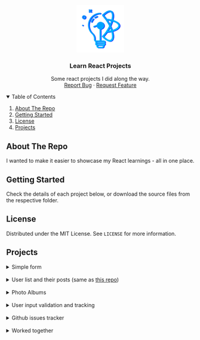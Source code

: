 <!-- PROJECT LOGO -->
<br />
<p align="center">
  <a href="https://github.com/d-g-ivanov/learn-react">
    <img src="https://github.com/d-g-ivanov/learn-react/blob/main/assets/logo.png" alt="Learn React Logo" width="126">
  </a>

  <h3 align="center">Learn React Projects</h3>

  <p align="center">
    Some react projects I did along the way.
    <!-- <br />
    <a href="https://github.com/othneildrew/Best-README-Template"><strong>Explore the docs »</strong></a>
    <br /> -->
    <br />
    <a href="https://github.com/d-g-ivanov/learn-react/issues">Report Bug</a>
    ·
    <a href="https://github.com/d-g-ivanov/learn-react/issues">Request Feature</a>
  </p>
</p>



<!-- TABLE OF CONTENTS -->
<details open>
  <summary>Table of Contents</summary>
  <ol>
    <li><a href="#about-the-repo">About The Repo</a></li>
    <li><a href="#getting-started">Getting Started</a></li>
    <li><a href="#license">License</a></li>
    <li><a href="#projects">Projects</a></li>
  </ol>
</details>



<!-- ABOUT THE Repo -->
## About The Repo

I wanted to make it easier to showcase my React learnings - all in one place.


<!-- GETTING STARTED -->
## Getting Started

Check the details of each project below, or download the source files from the respective folder.


<!-- LICENSE -->
## License

Distributed under the MIT License. See `LICENSE` for more information.


<!-- LICENSE -->
## Projects

<details>
  <summary>Simple form</summary>
  
  ### Demo (codesandbox)
  <a tarhet="_blank" href="https://codesandbox.io/s/condescending-stonebraker-kzytf">Code</a>   |   <a tarhet="_blank" href="https://kzytf.csb.app/">Preview</a>
  
  ### Learnings
  Using useContext and useReducer
  Creating custom hooks

  ### Details
  Make a submission form with the following fields:  
    - First Name  
    - Last Name  
    - Email  
    
  The fields should have colored borders that will change to a random color (the same for all fields, at the same time) on losing focus.

  There should be a submit button.
    
  Submission:  
    - The info should be sent to an endpoint (mocked). If the name has less than 5 characters the submission should fail.  
    - The submit button should turn green if the response is 200.  
    - The button should turn red if the submission fails.  

  Note: ignore the backend folder.

  Design is by choice, not pre-given.

</details>

<br>

<details>
  <summary>User list and their posts (same as <a href="https://github.com/d-g-ivanov/react-user-list">this repo</a>)</summary>
  
  ### Demo (codesandbox)
  <a tarhet="_blank" href="https://codesandbox.io/s/silly-sound-4w63x">Code</a>   |   <a tarhet="_blank" href="https://4w63x.csb.app/">Preview</a>

  ### Learnings
  Create React collapsible component (reusable)  
  Practise React useContext and useReducer  
  Working with external APIs  

  ### Details
  From https://jsonplaceholder.typicode.com/ call:

  /users - returns 10 users with user details

  /posts/:id - returns the posts of a given user

  At page load, call the API and visualize the 10 users as follows:
  - use a vertical list in the form of sections. Sections should be collapsible.
  - each section should have any user image and visualize user details in controlled input fields.
  - fields "name", "username", "email", "address.street", "address.suite", "address.city", "phone", "website" should be editable.
  - when submitted, display all fields via "alert".
  - add a "Get user's posts" button that fetches the posts for a given user (add the posts to the already existing user's profile in the store).
  - display the posts below the user details.

  Design is by choice, not pre-given.

</details>

<br>

<details>
  <summary>Photo Albums</summary>
  
  ### Demo (codesandbox)
  <a tarhet="_blank" href="https://codesandbox.io/s/flamboyant-hooks-jbmvpg">Code</a>   |   <a tarhet="_blank" href="https://jbmvpg.csb.app/">Preview</a>

  ### Learnings
  Practice useContext and useReducer. Make it look close to what Redux does and how ti works. (tried using redux, but cold not make it work with codesandbox)
  Turn a sync reducer to async using localStorage.
  Add scroll to top in React.
  Data post-processing after receiving from API.

  ### Details
  Use endpoint https://jsonplaceholder.typicode.com/photos to fetch set of images.
  Order the images in albums and visualize the albums as clickable cards.
  When an album is selected, display all the images in the given album.
  Add a Favourites album by default. Users can mark photos to add to that album.
  Photos in Favourites should persist after page reload.

  Design is by choice, not pre-given.

</details>

<br>

<details>
  <summary>User input validation and tracking</summary>
  
  ### Demo (codesandbox)
  <a tarhet="_blank" href="https://codesandbox.io/s/compassionate-robinson-rhvqts">Code</a>   |   <a tarhet="_blank" href="https://rhvqts.csb.app/">Preview</a>

  ### Learnings
  Experimented with different folder structure
  Creating reusable business-logic-only components

  ### Details
  Allow users to add work experience sections and fill them out.

  Text fields should be editable and support keyboard shortcuts for bold (ctrl/cmd+b), italics (ctrl/cmd+i) and underline (ctrl/cmd+u).

  Imagine there is an endpoint that validates user input and makes suggestion to improve their content.

  Mock the service as follows, required only for description field:
  - if user enters the phrase "I've done many projects", service should return following result, where message is a suggestion and range is whihc part of the user input the message affects:

  ```
  [
    {
      "range": [10,23],
      "message": "This is vague. Instead of “Managed projects for many clients”, say “Managed projects for 10 clients including BlueBank.”"
    },
    {
      "range": [0,23],
      "message": "Include a valuable metric if possible. For example: \"Increased revenue by 20% within one month.\"."
    }
  ]
  ```

  - highlight in red the ranges where improvement can be made.
  - when hovering over the highlight, display a tooltip for the given message.

  Track the following:
  1. If user viewed the suggested correction
  2. If user changed their texts after viewing the suggestion
  3. If the suggestion was ignored


  Designs were pre-given but I am not at liberty to share. Done 1 to 1 with requirements.

</details>

<br>

<details>
  <summary>Github issues tracker</summary>
  
  ### Demo (codesandbox)
  <a tarhet="_blank" href="https://codesandbox.io/s/hopeful-voice-1vfb0">Code</a>   |   <a tarhet="_blank" href="https://1vfb0.csb.app/">Preview</a>

  ### Learnings
  "Infinite scroll"-type pagination 
  Using useContext and useReducer
  Create custom hooks
  Using external APIs
  Persistent store

  ### Details
  Build a web application that gives information about the open issues in a given repository. 
  When a user enters the GitHub Username and the repository name into the field on the Home/Main page of this application, the following is what should happen:
  a.	The page will show the full list of the open issues for the given repository. 
  b.	Each item in the list will:
  i)	Show the title of the issue
  ii)	Show the assignee of the issue
  iii)	Show the assignee Profile Avatar
  iv)	When clicking on an issue title, display/navigate to the comments of it
  c.	When you reload the browser the inputs should hold the Username and repo name and have to display the repo as well.
  i)	You can use any method you want to do the task

  Design is by choice, not pre-given.

</details>

<br>

<details>
  <summary>Worked together</summary>
  
  ### Demo (codesandbox)
  <a href="https://codesandbox.io/s/busy-clarke-vh380i">Code</a>   |   <a href="https://vh380i.csb.app/">Preview</a>

  ### Learnings
  Writing re-usable components, both re-writing old ones to be more configurable, but also created some new ones, such as file drag and drop and a DataGrid implementation.

  Parsing simple text files from scratch, no library.

  "First" steps in Big O notation and algorithm optimizations. 

  ### Details
  Create an application that identifies the pairs of employees who have worked together on common projects.


  User Flow:
  The user picks a csv or txt file (comma or tab delimited) from their file system.
  The app parses the file, transforms it and displays in a data grid the results as follows:

  Columns  
    - Employee ID #1, Employee ID #2, Project ID, Days worked  
  Sections  
    - summary line with Employee IDs and total duration, follows by row for each individual common project  
    - sections a collapsible so that only summary row is visible  


  Data:  
  Input in the form of TXT or CSV files, comma or tab delimitted.

  Fields  
    - EmpID, ProjectID, DateFrom, DateTo  
    - where  
      - EmpID is unique identifier for each employee  
      - ProjectID is unique identifier for each project  
      - DataFrom is the start date of the employee on the project, format dd/mm/yyyy  
      - DateTo is the last working day of the employee on the project, format dd/mm/yyyy  
        - DateTo can be NULL and that is considered as TODAY  

  Sample data available in app

</details>
